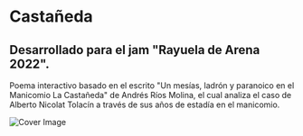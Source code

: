 # Castañeda
## Desarrollado para el jam "Rayuela de Arena 2022".

Poema interactivo basado en el escrito "Un mesías, ladrón y paranoico en el Manicomio La Castañeda" de Andrés Ríos Molina, el cual analiza el caso de Alberto Nicolat Tolacín a través de sus años de estadía en el manicomio.

![Cover Image](/Assets/Cover/cover_02.png)
